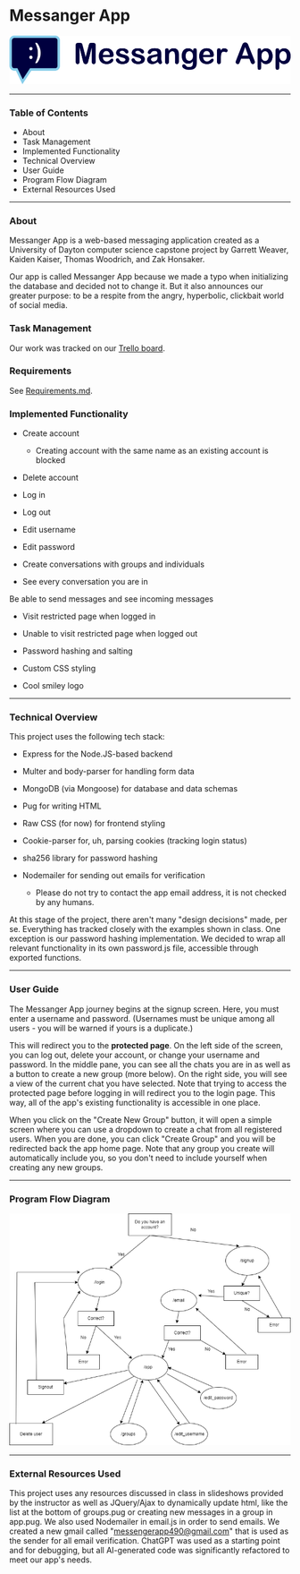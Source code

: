 # Messanger App

![title](messenger-app/static/branding/messengerapplogotext.png)

---

### Table of Contents

* About
* Task Management
* Implemented Functionality
* Technical Overview
* User Guide
* Program Flow Diagram
* External Resources Used

---

### About

Messanger App is a web-based messaging application created as a University of Dayton computer science capstone project by Garrett Weaver, Kaiden Kaiser, Thomas Woodrich, and Zak Honsaker.

Our app is called Messanger App because we made a typo when initializing the database and decided not to change it. But it also announces our greater purpose: to be a respite from the angry, hyperbolic, clickbait world of social media.

### Task Management

Our work was tracked on our [Trello board](https://trello.com/b/PrgpVolO).

### Requirements

See [Requirements.md](docs/Requirements.md).

### Implemented Functionality

* Create account
  
  * Creating account with the same name as an existing account is blocked

* Delete account

* Log in

* Log out

* Edit username

* Edit password

* Create conversations with groups and individuals

* See every conversation you are in

Be able to send messages and see incoming messages

* Visit restricted page when logged in

* Unable to visit restricted page when logged out

* Password hashing and salting

* Custom CSS styling

* Cool smiley logo

---

### Technical Overview

This project uses the following tech stack:

* Express for the Node.JS-based backend

* Multer and body-parser for handling form data

* MongoDB (via Mongoose) for database and data schemas

* Pug for writing HTML

* Raw CSS (for now) for frontend styling

* Cookie-parser for, uh, parsing cookies (tracking login status)

* sha256 library for password hashing

* Nodemailer for sending out emails for verification
  * Please do not try to contact the app email address, it is not checked by any humans.

At this stage of the project, there aren't many "design decisions" made, per se. Everything has tracked closely with the examples shown in class. One exception is our password hashing implementation. We decided to wrap all relevant functionality in its own password.js file, accessible through exported functions.

---

### User Guide

The Messanger App journey begins at the signup screen. Here, you must enter a username and password. (Usernames must be unique among all users - you will be warned if yours is a duplicate.) 

This will redirect you to the **protected page**. On the left side of the screen, you can log out, delete your account, or change your username and password. In the middle pane, you can see all the chats you are in as well as a button to create a new group (more below). On the right side, you will see a view of the current chat you have selected. Note that trying to access the protected page before logging in will redirect you to the login page. This way, all of the app's existing functionality is accessible in one place.

When you click on the "Create New Group" button, it will open a simple screen where you can use a dropdown to create a chat from all registered users. When you are done, you can click "Create Group" and you will be redirected back the app home page. Note that any group you create will automatically include you, so you don't need to include yourself when creating any new groups.

---

### Program Flow Diagram

![](assets/ProgramFlow.drawio.png)

---

### External Resources Used

This project uses any resources discussed in class in slideshows provided by the instructor as well as JQuery/Ajax to dynamically update html, like the list at the bottom of groups.pug or creating new messages in a group in app.pug. We also used Nodemailer in email.js in order to send emails. We created a new gmail called "messengerapp490@gmail.com" that is used as the sender for all email verification. ChatGPT was used as a starting point and for debugging, but all AI-generated code was significantly refactored to meet our app's needs.